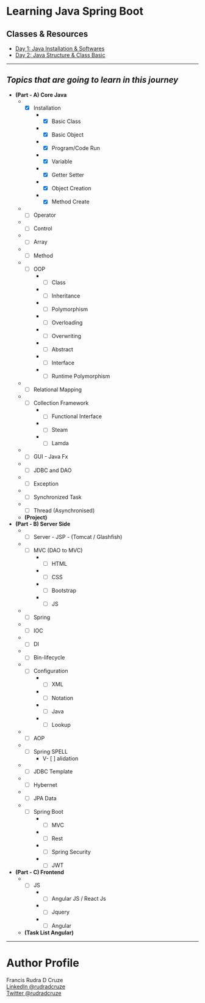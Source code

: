 # Learning Java Spring Boot

## Classes & Resources
* [Day 1: Java Installation & Softwares](https://github.com/rudradcruze/learning-java-spring-boot/tree/main/day-1-installation)
* [Day 2: Java Structure & Class Basic](https://github.com/rudradcruze/learning-java-spring-boot/tree/main/day-2-basic-class)

---

## _Topics that are going to learn in this journey_

* **(Part - A) Core Java** <br>
    * - [x] Installation
    	* - [x] Basic Class
        * - [x] Basic Object
        * - [x] Program/Code Run
        * - [x] Variable
        * - [x] Getter Setter
        * - [x] Object Creation
        * - [x] Method Create
    * - [ ] Operator
    * - [ ] Control
    * - [ ] Array
    * - [ ] Method
    * - [ ] OOP
        * - [ ] Class
        * - [ ] Inheritance
        * - [ ] Polymorphism
        * - [ ] Overloading
        * - [ ] Overwriting
        * - [ ] Abstract
        * - [ ] Interface
        * - [ ] Runtime Polymorphism
    * - [ ] Relational Mapping
    * - [ ] Collection Framework
        * - [ ] Functional Interface
        * - [ ] Steam
        * - [ ] Lamda
    * - [ ] GUI - Java Fx
    * - [ ] JDBC and DAO
    * - [ ] Exception
    * - [ ] Synchronized Task
    * - [ ] Thread (Asynchronised)
    * **(Project)**
* **(Part - B) Server Side**
    * - [ ] Server - JSP - (Tomcat / Glashfish)
    * - [ ] MVC (DAO to MVC)
        * - [ ] HTML
        * - [ ] CSS
        * - [ ] Bootstrap
        * - [ ] JS
    * - [ ] Spring
    * - [ ] IOC
    * - [ ] DI
    * - [ ] Bin-lifecycle
    * - [ ] Configuration
        * - [ ] XML
        * - [ ] Notation
        * - [ ] Java
        * - [ ] Lookup
    * - [ ] AOP
    * - [ ] Spring SPELL
        * V- [ ] alidation
    * - [ ] JDBC Template
    * - [ ] Hybernet
    * - [ ] JPA Data
    * - [ ] Spring Boot
        * - [ ] MVC
        * - [ ] Rest
        * - [ ] Spring Security
        * - [ ] JWT
* **(Part - C) Frontend**
    * - [ ] JS
        * - [ ] Angular JS / React Js
        * - [ ] Jquery
        * - [ ] Angular
	* **(Task List Angular)**
___
# Author Profile
Francis Rudra D Cruze <br>
[LinkedIn @rudradcruze](https://www.linkedin.com/in/rudradcruze?) <br>
[Twitter @rudradcruze](https://twitter.com/rudradcruze)
